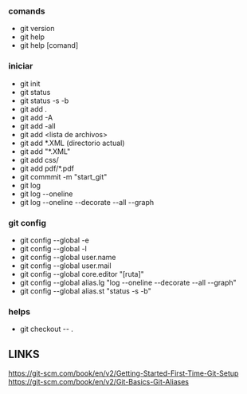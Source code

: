 ### comands
* git version
* git help
* git help [comand]
### iniciar
* git init
* git status
* git status -s -b
* git add .
* git add -A
* git add -all
* git add \<lista de archivos>
* git add *.XML (directorio actual)
* git add "*.XML"
* git add css/
* git add pdf/*.pdf
* git commmit -m "start_git"
* git log
* git log --oneline
* git log --oneline --decorate --all --graph
### git config
* git config --global -e
* git config --global -l
* git config --global user.name
* git config --global user.mail
* git config --global core.editor "[ruta]"
* git config --global alias.lg "log --oneline --decorate --all --graph"
* git config --global alias.st "status -s -b"
### helps
* git checkout -- .
## LINKS
https://git-scm.com/book/en/v2/Getting-Started-First-Time-Git-Setup  
https://git-scm.com/book/en/v2/Git-Basics-Git-Aliases  

